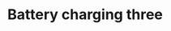 ---
title: Battery charging three
tags: ["battery", "charging", "three", "power", "energy", "level", "meter", "measurement"]
icon: battery-charging-three
svg: '<svg xmlns="http://www.w3.org/2000/svg" width="24" height="24" fill="none" viewBox="0 0 24 24" stroke-width="1.5" stroke-linecap="round" stroke-linejoin="round" stroke="currentColor"><path d="M18 7H4a1 1 0 0 0-1 1v8a1 1 0 0 0 1 1h14a1 1 0 0 0 1-1V8a1 1 0 0 0-1-1m3 4v2M6.5 10v4m3-4v4m3-4v4"/></svg>'
---